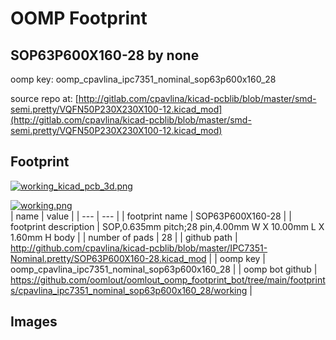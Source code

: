 # OOMP Footprint  
## SOP63P600X160-28  by none  
  
oomp key: oomp_cpavlina_ipc7351_nominal_sop63p600x160_28  
  
source repo at: [http://gitlab.com/cpavlina/kicad-pcblib/blob/master/smd-semi.pretty/VQFN50P230X230X100-12.kicad_mod](http://gitlab.com/cpavlina/kicad-pcblib/blob/master/smd-semi.pretty/VQFN50P230X230X100-12.kicad_mod)  
## Footprint  
  
[![working_kicad_pcb_3d.png](working_kicad_pcb_3d_600.png)](working_kicad_pcb_3d.png)  
  
[![working.png](working_600.png)](working.png)  
| name | value | 
| --- | --- | 
| footprint name | SOP63P600X160-28 | 
| footprint description | SOP,0.635mm pitch;28 pin,4.00mm W X 10.00mm L X 1.60mm H body | 
| number of pads | 28 | 
| github path | http://github.com/cpavlina/kicad-pcblib/blob/master/IPC7351-Nominal.pretty/SOP63P600X160-28.kicad_mod | 
| oomp key | oomp_cpavlina_ipc7351_nominal_sop63p600x160_28 | 
| oomp bot github | https://github.com/oomlout/oomlout_oomp_footprint_bot/tree/main/footprints/cpavlina_ipc7351_nominal_sop63p600x160_28/working | 
## Images  
